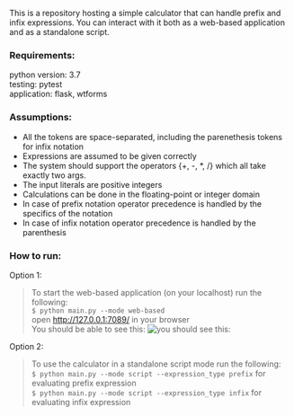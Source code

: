 This is a repository hosting a simple calculator that can handle prefix and infix expressions.
You can interact with it both as a web-based application and as a standalone script.

### Requirements:
python version: 3.7  
testing: pytest  
application: flask, wtforms

### Assumptions:
- All the tokens are space-separated, including the parenethesis tokens for infix notation
- Expressions are assumed to be given correctly
- The system should support the operators {+, -, *, /} which all take exactly two args.
- The input literals are positive integers
- Calculations can be done in the floating-point or integer domain
- In case of prefix notation operator precedence is handled by the specifics of the notation 
- In case of infix notation operator precedence is handled by the parenthesis


### How to run:
Option 1:  
>To start the web-based application (on your localhost) run the following:   
 ```$ python main.py --mode web-based```  
open  http://127.0.0.1:7089/ in your browser  
You should be able to see this:
![you should see this:](calculator.PNG)

Option 2:
>To use the calculator in a standalone script mode run the following:  
 ```$ python main.py --mode script --expression_type prefix``` for evaluating prefix expression  
 ```$ python main.py --mode script --expression_type infix``` for evaluating infix expression
    